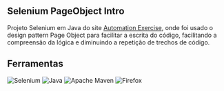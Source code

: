 ## Selenium PageObject Intro

Projeto Selenium em Java do site [Automation Exercise](https://automationexercise/login),
onde foi usado o design pattern Page Object para facilitar a escrita do código, 
facilitando a compreensão da lógica e diminuindo a repetição de trechos de código.




## Ferramentas
![Selenium](https://img.shields.io/badge/-selenium-%43B02A?style=for-the-badge&logo=selenium&logoColor=white)
![Java](https://img.shields.io/badge/java-%23ED8B00.svg?style=for-the-badge&logo=openjdk&logoColor=white)
![Apache Maven](https://img.shields.io/badge/Apache%20Maven-C71A36?style=for-the-badge&logo=Apache%20Maven&logoColor=white)
![Firefox](https://img.shields.io/badge/Firefox-FF7139?style=for-the-badge&logo=Firefox-Browser&logoColor=white)
